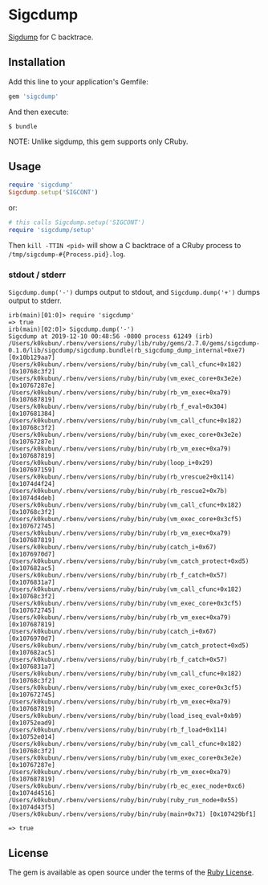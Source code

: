 # Sigcdump

[Sigdump](https://github.com/frsyuki/sigdump) for C backtrace.

## Installation

Add this line to your application's Gemfile:

```ruby
gem 'sigcdump'
```

And then execute:

    $ bundle

NOTE: Unlike sigdump, this gem supports only CRuby.

## Usage

```rb
require 'sigcdump'
Sigcdump.setup('SIGCONT')
```

or:

```rb
# this calls Sigcdump.setup('SIGCONT')
require 'sigcdump/setup'
```

Then `kill -TTIN <pid>` will show a C backtrace of a CRuby process to `/tmp/sigcdump-#{Process.pid}.log`.

### stdout / stderr

`Sigcdump.dump('-')` dumps output to stdout, and `Sigcdump.dump('+')` dumps output to stderr.

```
irb(main)[01:0]> require 'sigcdump'
=> true
irb(main)[02:0]> Sigcdump.dump('-')
Sigcdump at 2019-12-10 00:48:56 -0800 process 61249 (irb)
/Users/k0kubun/.rbenv/versions/ruby/lib/ruby/gems/2.7.0/gems/sigcdump-0.1.0/lib/sigcdump/sigcdump.bundle(rb_sigcdump_dump_internal+0xe7) [0x10b129aa7]
/Users/k0kubun/.rbenv/versions/ruby/bin/ruby(vm_call_cfunc+0x182) [0x10768c3f2]
/Users/k0kubun/.rbenv/versions/ruby/bin/ruby(vm_exec_core+0x3e2e) [0x10767287e]
/Users/k0kubun/.rbenv/versions/ruby/bin/ruby(rb_vm_exec+0xa79) [0x107687819]
/Users/k0kubun/.rbenv/versions/ruby/bin/ruby(rb_f_eval+0x304) [0x107681384]
/Users/k0kubun/.rbenv/versions/ruby/bin/ruby(vm_call_cfunc+0x182) [0x10768c3f2]
/Users/k0kubun/.rbenv/versions/ruby/bin/ruby(vm_exec_core+0x3e2e) [0x10767287e]
/Users/k0kubun/.rbenv/versions/ruby/bin/ruby(rb_vm_exec+0xa79) [0x107687819]
/Users/k0kubun/.rbenv/versions/ruby/bin/ruby(loop_i+0x29) [0x107697159]
/Users/k0kubun/.rbenv/versions/ruby/bin/ruby(rb_vrescue2+0x114) [0x1074d4f24]
/Users/k0kubun/.rbenv/versions/ruby/bin/ruby(rb_rescue2+0x7b) [0x1074d4deb]
/Users/k0kubun/.rbenv/versions/ruby/bin/ruby(vm_call_cfunc+0x182) [0x10768c3f2]
/Users/k0kubun/.rbenv/versions/ruby/bin/ruby(vm_exec_core+0x3cf5) [0x107672745]
/Users/k0kubun/.rbenv/versions/ruby/bin/ruby(rb_vm_exec+0xa79) [0x107687819]
/Users/k0kubun/.rbenv/versions/ruby/bin/ruby(catch_i+0x67) [0x1076970d7]
/Users/k0kubun/.rbenv/versions/ruby/bin/ruby(vm_catch_protect+0xd5) [0x107682ac5]
/Users/k0kubun/.rbenv/versions/ruby/bin/ruby(rb_f_catch+0x57) [0x1076831a7]
/Users/k0kubun/.rbenv/versions/ruby/bin/ruby(vm_call_cfunc+0x182) [0x10768c3f2]
/Users/k0kubun/.rbenv/versions/ruby/bin/ruby(vm_exec_core+0x3cf5) [0x107672745]
/Users/k0kubun/.rbenv/versions/ruby/bin/ruby(rb_vm_exec+0xa79) [0x107687819]
/Users/k0kubun/.rbenv/versions/ruby/bin/ruby(catch_i+0x67) [0x1076970d7]
/Users/k0kubun/.rbenv/versions/ruby/bin/ruby(vm_catch_protect+0xd5) [0x107682ac5]
/Users/k0kubun/.rbenv/versions/ruby/bin/ruby(rb_f_catch+0x57) [0x1076831a7]
/Users/k0kubun/.rbenv/versions/ruby/bin/ruby(vm_call_cfunc+0x182) [0x10768c3f2]
/Users/k0kubun/.rbenv/versions/ruby/bin/ruby(vm_exec_core+0x3cf5) [0x107672745]
/Users/k0kubun/.rbenv/versions/ruby/bin/ruby(rb_vm_exec+0xa79) [0x107687819]
/Users/k0kubun/.rbenv/versions/ruby/bin/ruby(load_iseq_eval+0xb9) [0x10752ead9]
/Users/k0kubun/.rbenv/versions/ruby/bin/ruby(rb_f_load+0x114) [0x10752e014]
/Users/k0kubun/.rbenv/versions/ruby/bin/ruby(vm_call_cfunc+0x182) [0x10768c3f2]
/Users/k0kubun/.rbenv/versions/ruby/bin/ruby(vm_exec_core+0x3e2e) [0x10767287e]
/Users/k0kubun/.rbenv/versions/ruby/bin/ruby(rb_vm_exec+0xa79) [0x107687819]
/Users/k0kubun/.rbenv/versions/ruby/bin/ruby(rb_ec_exec_node+0xc6) [0x1074d4516]
/Users/k0kubun/.rbenv/versions/ruby/bin/ruby(ruby_run_node+0x55) [0x1074d43f5]
/Users/k0kubun/.rbenv/versions/ruby/bin/ruby(main+0x71) [0x107429bf1]

=> true
```

## License

The gem is available as open source under the terms of the [Ruby License](./LICENSE.txt).
